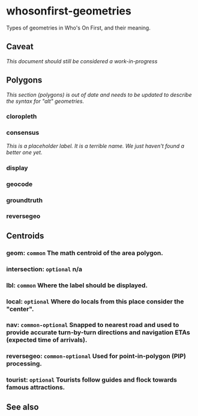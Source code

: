 # whosonfirst-geometries

Types of geometries in Who's On First, and their meaning.

## Caveat

_This document should still be considered a work-in-progress_

## Polygons

_This section (polygons) is out of date and needs to be updated to describe the syntax for "alt" geometries._

### cloropleth

### consensus

_This is a placeholder label. It is a terrible name. We just haven't found a better one yet._

### display

### geocode

### groundtruth

### reversegeo

## Centroids

### geom: `common` The math centroid of the area polygon.

### intersection: `optional` n/a

### lbl: `common` Where the label should be displayed.

### local: `optional` Where do locals from this place consider the "center".

### nav: `common-optional` Snapped to nearest road and used to provide accurate turn-by-turn directions and navigation ETAs (expected time of arrivals).

### reversegeo: `common-optional` Used for point-in-polygon (PIP) processing.

### tourist: `optional` Tourists follow guides and flock towards famous attractions.

## See also
